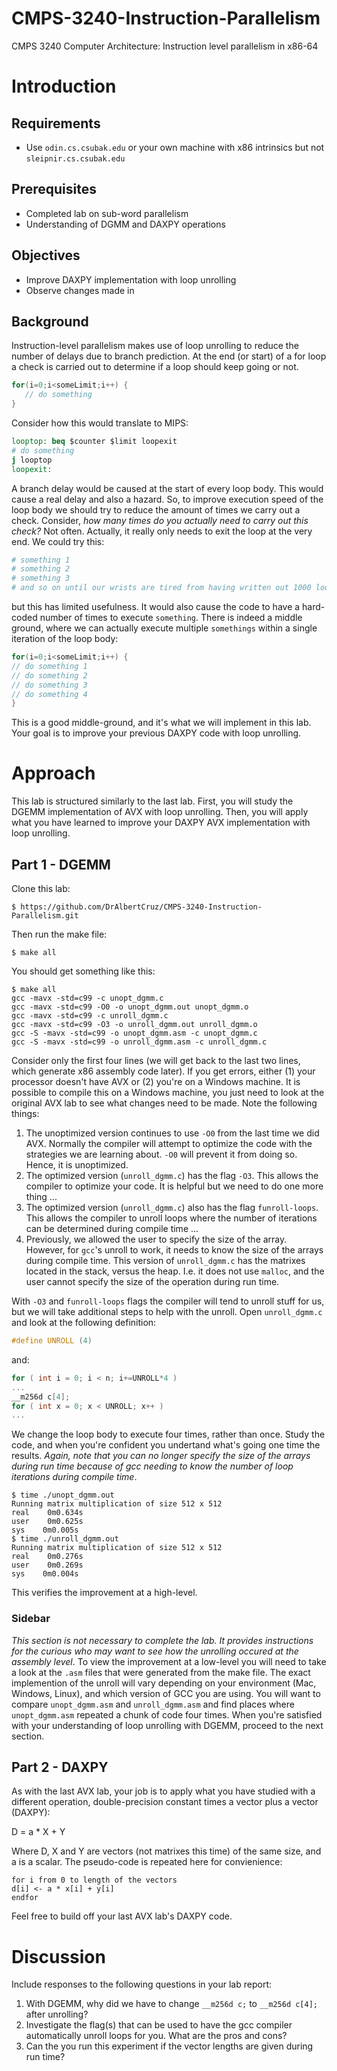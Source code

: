 # CMPS-3240-Instruction-Parallelism

CMPS 3240 Computer Architecture: Instruction level parallelism in x86-64

# Introduction

## Requirements

* Use ``odin.cs.csubak.edu`` or your own machine with x86 intrinsics but not ``sleipnir.cs.csubak.edu``

## Prerequisites

* Completed lab on sub-word parallelism
* Understanding of DGMM and DAXPY operations

## Objectives

* Improve DAXPY implementation with loop unrolling
* Observe changes made in 

## Background

Instruction-level parallelism makes use of loop unrolling to reduce the number of delays due to branch prediction. At the end (or start) of a for loop a check is carried out to determine if a loop should keep going or not. 
```c
for(i=0;i<someLimit;i++) {
   // do something
}
```
Consider how this would translate to MIPS:
```mips
looptop: beq $counter $limit loopexit
# do something
j looptop
loopexit:
```
A branch delay would be caused at the start of every loop body. This would cause a real delay and also a hazard. So, to improve execution speed of the loop body we should try to reduce the amount of times we carry out a check. Consider, *how many times do you actually need to carry out this check?* Not often. Actually, it really only needs to exit the loop at the very end. We could try this:
```mips
# something 1
# something 2
# something 3
# and so on until our wrists are tired from having written out 1000 loop executions
```
but this has limited usefulness. It would also cause the code to have a hard-coded number of times to execute ``something``. There is indeed a middle ground, where we can actually execute multiple ``somethings`` within a single iteration of the loop body:
```c
for(i=0;i<someLimit;i++) {
// do something 1
// do something 2
// do something 3
// do something 4
}
```
This is a good middle-ground, and it's what we will implement in this lab. Your goal is to improve your previous DAXPY code with loop unrolling.

# Approach

This lab is structured similarly to the last lab. First, you will study the DGEMM implementation of AVX with loop unrolling. Then, you will apply what you have learned to improve your DAXPY AVX implementation with loop unrolling.

## Part 1 - DGEMM

Clone this lab:

```terminal
$ https://github.com/DrAlbertCruz/CMPS-3240-Instruction-Parallelism.git
```

Then run the make file:

```terminal
$ make all
```

You should get something like this:

```terminal
$ make all
gcc -mavx -std=c99 -c unopt_dgmm.c
gcc -mavx -std=c99 -O0 -o unopt_dgmm.out unopt_dgmm.o
gcc -mavx -std=c99 -c unroll_dgmm.c
gcc -mavx -std=c99 -O3 -o unroll_dgmm.out unroll_dgmm.o
gcc -S -mavx -std=c99 -o unopt_dgmm.asm -c unopt_dgmm.c
gcc -S -mavx -std=c99 -o unroll_dgmm.asm -c unroll_dgmm.c
```

Consider only the first four lines (we will get back to the last two lines, which generate x86 assembly code later). If you get errors, either (1) your processor doesn't have AVX or (2) you're on a Windows machine. It is possible to compile this on a Windows machine, you just need to look at the original AVX lab to see what changes need to be made. Note the following things:

1. The unoptimized version continues to use ``-O0`` from the last time we did AVX. Normally the compiler will attempt to optimize the code with the strategies we are learning about. ``-O0`` will prevent it from doing so. Hence, it is unoptimized.
1. The optimized version (`unroll_dgmm.c`) has the flag ``-O3``. This allows the compiler to optimize your code. It is helpful but we need to do one more thing ...
1. The optimized version (`unroll_dgmm.c`) also has the flag ``funroll-loops``. This allows the compiler to unroll loops where the number of iterations can be determined during compile time ...
1. Previously, we allowed the user to specify the size of the array. However, for `gcc`'s unroll to work, it needs to know the size of the arrays during compile time. This version of `unroll_dgmm.c` has the matrixes located in the stack, versus the heap. I.e. it does not use `malloc`, and the user cannot specify the size of the operation during run time.

With ``-O3`` and ``funroll-loops`` flags the compiler will tend to unroll stuff for us, but we will take additional steps to help with the unroll. Open ``unroll_dgmm.c`` and look at the following definition:

```c
#define UNROLL (4)
```

and:

```c
for ( int i = 0; i < n; i+=UNROLL*4 )
...
__m256d c[4];
for ( int x = 0; x < UNROLL; x++ )
...
```

We change the loop body to execute four times, rather than once. Study the code, and when you're confident you undertand what's going one time the results. *Again, note that you can no longer specify the size of the arrays during run time because of gcc needing to know the number of loop iterations during compile time*.

```term
$ time ./unopt_dgmm.out
Running matrix multiplication of size 512 x 512
real    0m0.634s
user    0m0.625s
sys    0m0.005s
$ time ./unroll_dgmm.out
Running matrix multiplication of size 512 x 512
real    0m0.276s
user    0m0.269s
sys    0m0.004s
```
This verifies the improvement at a high-level. 

### Sidebar

*This section is not necessary to complete the lab. It provides instructions for the curious who may want to see how the unrolling occured at the assembly level*. To view the improvement at a low-level you will need to take a look at the ``.asm`` files that were generated from the make file. The exact implemention of the unroll will vary depending on your environment (Mac, Windows, Linux), and which version of GCC you are using. You will want to compare `unopt_dgmm.asm` and `unroll_dgmm.asm` and find places where `unopt_dgmm.asm` repeated a chunk of code four times. When you're satisfied with your understanding of loop unrolling with DGEMM, proceed to the next section.

## Part 2 - DAXPY

As with the last AVX lab, your job is to apply what you have studied with a different operation, double-precision constant times a vector plus a vector (DAXPY):

D = a * X + Y

Where D, X and Y are vectors (not matrixes this time) of the same size, and a is a scalar. The pseudo-code is repeated here for convienience:

```
for i from 0 to length of the vectors 
d[i] <- a * x[i] + y[i] 
endfor
```
Feel free to build off your last AVX lab's DAXPY code. 

# Discussion

Include responses to the following questions in your lab report:

1. With DGEMM, why did we have to change ``__m256d c;`` to ``__m256d c[4];`` after unrolling?
2. Investigate the flag(s) that can be used to have the gcc compiler automatically unroll loops for you. What are the pros and cons?
3. Can the you run this experiment if the vector lengths are given during run time?
